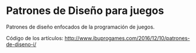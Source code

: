 # Patrones de Diseño para juegos

Patrones de diseño enfocados de la programación de juegos.

Código de los artículos: http://www.ibuprogames.com/2016/12/10/patrones-de-diseno-i/
